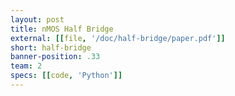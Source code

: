 ```yaml
---
layout: post
title: nMOS Half Bridge
external: [[file, '/doc/half-bridge/paper.pdf']]
short: half-bridge
banner-position: .33
team: 2
specs: [[code, 'Python']]
---
```


